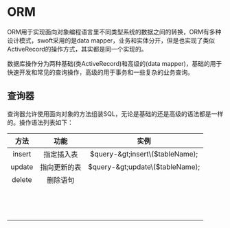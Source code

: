 # ORM

ORM用于实现面向对象编程语言里不同类型系统的数据之间的转换，ORM有多种设计模式，swoft采用的是data mapper，业务和实体分开，但是也实现了类似ActiveRecord的操作方式，其实都是同一个实现的。

数据库操作分为两种基础\(类ActiveRecord\)和高级的\(data mapper\)，基础的用于快速开发和常见的查询操作，高级的用于事务和一些复杂的业务查询。

## 查询器

查询器允许使用面向对象的方法组装SQL，无论是基础的还是高级的语法都是一样的。操作语法列表如下：

| 方法 | 功能 | 实例 |
| :---: | :---: | :---: |
| insert | 指定插入表 | $query-&gt;insert\($tableName\); |
| update | 指向更新的表 | $query-&gt;update\($tableName\); |
| delete | 删除语句 |  |
|  |  |  |
|  |  |  |
|  |  |  |
|  |  |  |
|  |  |  |
|  |  |  |
|  |  |  |
|  |  |  |
|  |  |  |
|  |  |  |
|  |  |  |
|  |  |  |
|  |  |  |



